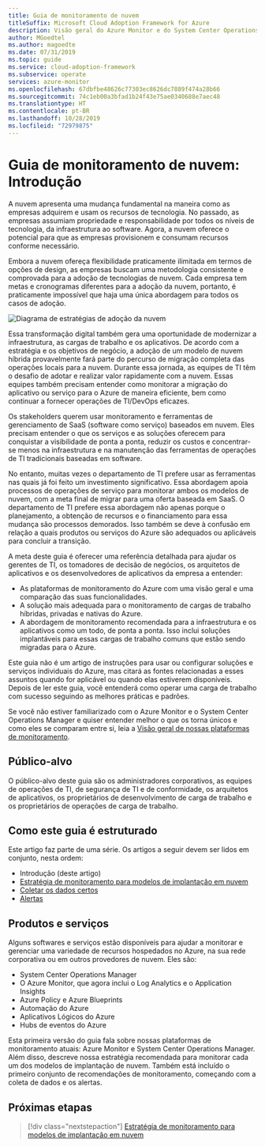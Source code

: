 ```yaml
---
title: Guia de monitoramento de nuvem
titleSuffix: Microsoft Cloud Adoption Framework for Azure
description: Visão geral do Azure Monitor e do System Center Operations Manager
author: MGoedtel
ms.author: magoedte
ms.date: 07/31/2019
ms.topic: guide
ms.service: cloud-adoption-framework
ms.subservice: operate
services: azure-monitor
ms.openlocfilehash: 67dbfbe48626c77303ec8626dc7889f474a28b66
ms.sourcegitcommit: 74c1eb00a3bfad1b24f43e75ae0340688e7aec48
ms.translationtype: HT
ms.contentlocale: pt-BR
ms.lasthandoff: 10/28/2019
ms.locfileid: "72979875"
---
```

# <a name="cloud-monitoring-guide-introduction"></a>Guia de monitoramento de nuvem: Introdução

A nuvem apresenta uma mudança fundamental na maneira como as empresas adquirem e usam os recursos de tecnologia. No passado, as empresas assumiam propriedade e responsabilidade por todos os níveis de tecnologia, da infraestrutura ao software. Agora, a nuvem oferece o potencial para que as empresas provisionem e consumam recursos conforme necessário.

Embora a nuvem ofereça flexibilidade praticamente ilimitada em termos de opções de design, as empresas buscam uma metodologia consistente e comprovada para a adoção de tecnologias de nuvem. Cada empresa tem metas e cronogramas diferentes para a adoção da nuvem, portanto, é praticamente impossível que haja uma única abordagem para todos os casos de adoção.

![Diagrama de estratégias de adoção da nuvem](./media/monitoring-management-guidance-cloud-and-on-premises/introduction-cloud-adoption.png)

Essa transformação digital também gera uma oportunidade de modernizar a infraestrutura, as cargas de trabalho e os aplicativos. De acordo com a estratégia e os objetivos de negócio, a adoção de um modelo de nuvem híbrida provavelmente fará parte do percurso de migração completa das operações locais para a nuvem. Durante essa jornada, as equipes de TI têm o desafio de adotar e realizar valor rapidamente com a nuvem. Essas equipes também precisam entender como monitorar a migração do aplicativo ou serviço para o Azure de maneira eficiente, bem como continuar a fornecer operações de TI/DevOps eficazes.

Os stakeholders querem usar monitoramento e ferramentas de gerenciamento de SaaS (software como serviço) baseados em nuvem. Eles precisam entender o que os serviços e as soluções oferecem para conquistar a visibilidade de ponta a ponta, reduzir os custos e concentrar-se menos na infraestrutura e na manutenção das ferramentas de operações de TI tradicionais baseadas em software.

No entanto, muitas vezes o departamento de TI prefere usar as ferramentas nas quais já foi feito um investimento significativo. Essa abordagem apoia processos de operações de serviço para monitorar ambos os modelos de nuvem, com a meta final de migrar para uma oferta baseada em SaaS. O departamento de TI prefere essa abordagem não apenas porque o planejamento, a obtenção de recursos e o financiamento para essa mudança são processos demorados. Isso também se deve à confusão em relação a quais produtos ou serviços do Azure são adequados ou aplicáveis para concluir a transição.

A meta deste guia é oferecer uma referência detalhada para ajudar os gerentes de TI, os tomadores de decisão de negócios, os arquitetos de aplicativos e os desenvolvedores de aplicativos da empresa a entender:

* As plataformas de monitoramento do Azure com uma visão geral e uma comparação das suas funcionalidades.
* A solução mais adequada para o monitoramento de cargas de trabalho híbridas, privadas e nativas do Azure.
* A abordagem de monitoramento recomendada para a infraestrutura e os aplicativos como um todo, de ponta a ponta. Isso inclui soluções implantáveis para essas cargas de trabalho comuns que estão sendo migradas para o Azure.

Este guia não é um artigo de instruções para usar ou configurar soluções e serviços individuais do Azure, mas citará as fontes relacionadas a esses assuntos quando for aplicável ou quando elas estiverem disponíveis. Depois de ler este guia, você entenderá como operar uma carga de trabalho com sucesso seguindo as melhores práticas e padrões.

Se você não estiver familiarizado com o Azure Monitor e o System Center Operations Manager e quiser entender melhor o que os torna únicos e como eles se comparam entre si, leia a [Visão geral de nossas plataformas de monitoramento](./platform-overview.md).

## <a name="audience"></a>Público-alvo

O público-alvo deste guia são os administradores corporativos, as equipes de operações de TI, de segurança de TI e de conformidade, os arquitetos de aplicativos, os proprietários de desenvolvimento de carga de trabalho e os proprietários de operações de carga de trabalho.

## <a name="how-this-guide-is-structured"></a>Como este guia é estruturado

Este artigo faz parte de uma série. Os artigos a seguir devem ser lidos em conjunto, nesta ordem:

* Introdução (deste artigo)
* [Estratégia de monitoramento para modelos de implantação em nuvem](./cloud-models-monitor-overview.md)
* [Coletar os dados certos](./data-collection.md)
* [Alertas](./alerting.md)

## <a name="products-and-services"></a>Produtos e serviços

Alguns softwares e serviços estão disponíveis para ajudar a monitorar e gerenciar uma variedade de recursos hospedados no Azure, na sua rede corporativa ou em outros provedores de nuvem. Eles são:

* System Center Operations Manager
* O Azure Monitor, que agora inclui o Log Analytics e o Application Insights
* Azure Policy e Azure Blueprints
* Automação do Azure
* Aplicativos Lógicos do Azure
* Hubs de eventos do Azure

Esta primeira versão do guia fala sobre nossas plataformas de monitoramento atuais: Azure Monitor e System Center Operations Manager. Além disso, descreve nossa estratégia recomendada para monitorar cada um dos modelos de implantação de nuvem. Também está incluído o primeiro conjunto de recomendações de monitoramento, começando com a coleta de dados e os alertas.

## <a name="next-steps"></a>Próximas etapas

> [!div class="nextstepaction"]
> [Estratégia de monitoramento para modelos de implantação em nuvem](./cloud-models-monitor-overview.md)
